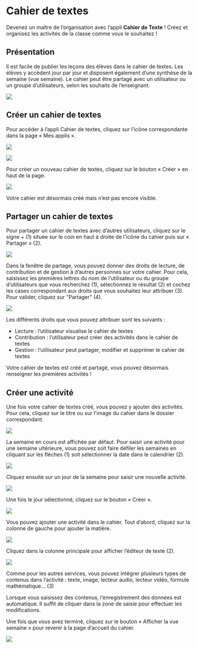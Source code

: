 # Cahier de textes

Devenez un maître de l’organisation avec l’appli **Cahier de Texte** ! Créez et organisez les activités de la classe comme vous le souhaitez !

## Présentation

Il est facile de publier les leçons des élèves dans le cahier de textes. Les élèves y accèdent jour par jour et disposent également d’une synthèse de la semaine \(vue semaine\). Le cahier peut être partagé avec un utilisateur ou un groupe d’utilisateurs, selon les souhaits de l’enseignant.

![](.gitbook/assets/vu-semaine_vierge.png)

## Créer un cahier de textes

Pour accéder à l’appli Cahier de textes, cliquez sur l’icône correspondante dans la page « Mes applis ».

![](.gitbook/assets/cahier-de-textes-3-1.png)

![](.gitbook/assets/cahier-de-texte-2-1%20%281%29.png)

Pour créer un nouveau cahier de textes, cliquez sur le bouton « Créer » en haut de la page.

![](.gitbook/assets/cahier-de-texte-3-2-1-1.png)

Votre cahier est désormais créé mais n’est pas encore visible.

## Partager un cahier de textes

Pour partager un cahier de textes avec d’autres utilisateurs, cliquez sur le signe + \(1\) située sur le coin en haut à droite de l'icône du cahier puis sur « Partager » \(2\).

![](.gitbook/assets/partager_selectetbouton.png)

Dans la fenêtre de partage, vous pouvez donner des droits de lecture, de contribution et de gestion à d’autres personnes sur votre cahier. Pour cela, saisissez les premières lettres du nom de l’utilisateur ou du groupe d’utilisateurs que vous recherchez \(1\), sélectionnez le résultat \(2\) et cochez les cases correspondant aux droits que vous souhaitez leur attribuer \(3\). Pour valider, cliquez sur "Partager" \(4\).

![](.gitbook/assets/2018-08-23_10h17_05-1-1-1.png)

Les différents droits que vous pouvez attribuer sont les suivants :

* Lecture : l’utilisateur visualise le cahier de textes
* Contribution : l’utilisateur peut créer des activités dans le cahier de textes
* Gestion : l’utilisateur peut partager, modifier et supprimer le cahier de textes

Votre cahier de textes est créé et partagé, vous pouvez désormais renseigner les premières activités !

## Créer une activité

Une fois votre cahier de textes créé, vous pouvez y ajouter des activités. Pour cela, cliquez sur le titre ou sur l'image du cahier dans le dossier correspondant.

![](.gitbook/assets/creeractivit_ouvrircahiertxt-1-1.png)

La semaine en cours est affichée par défaut. Pour saisir une activité pour une semaine ultérieure, vous pouvez soit faire défiler les semaines en cliquant sur les flèches \(1\) soit sélectionner la date dans le calendrier \(2\).

![](.gitbook/assets/creeractivit_selectionsemaine%20%282%29.png)

Cliquez ensuite sur un jour de la semaine pour saisir une nouvelle activité.

![](.gitbook/assets/creeractivit_selectionjour-1-1.png)

Une fois le jour sélectionné, cliquez sur le bouton « Créer ».

![](.gitbook/assets/creeractivit_btncreer100.png)

Vous pouvez ajouter une activité dans le cahier. Tout d’abord, cliquez sur la colonne de gauche pour ajouter la matière.

![](.gitbook/assets/creeractivit_saisiematiere100%20%281%29.png)

Cliquez dans la colonne principale pour afficher l’éditeur de texte \(2\).

![](.gitbook/assets/creeractivit_editeurtxt100%20%282%29.png)

Comme pour les autres services, vous pouvez intégrer plusieurs types de contenus dans l’activité : texte, image, lecteur audio, lecteur vidéo, formule mathématique… \(3\)

Lorsque vous saisissez des contenus, l’enregistrement des données est automatique. Il suffit de cliquer dans la zone de saisie pour effectuer les modifications.

Une fois que vous avez terminé, cliquez sur le bouton « Afficher la vue semaine » pour revenir à la page d’accueil du cahier.

![](.gitbook/assets/creeractivit_retourvuesemaine100%20%281%29.png)

